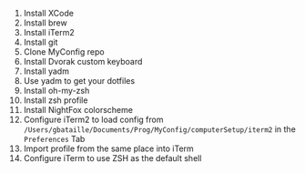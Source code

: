 1. Install XCode
1. Install brew
1. Install iTerm2
1. Install git
1. Clone MyConfig repo
1. Install Dvorak custom keyboard
1. Install yadm
1. Use yadm to get your dotfiles
1. Install oh-my-zsh
1. Install zsh profile
1. Install NightFox colorscheme
1. Configure iTerm2 to load config from `/Users/gbataille/Documents/Prog/MyConfig/computerSetup/iterm2` in the `Preferences` Tab
1. Import profile from the same place into iTerm
1. Configure iTerm to use ZSH as the default shell
